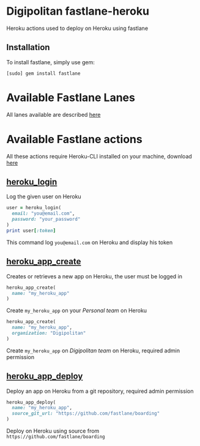 Digipolitan fastlane-heroku
================

Heroku actions used to deploy on Heroku using fastlane

## Installation
To install fastlane, simply use gem:

```
[sudo] gem install fastlane
```

# Available Fastlane Lanes
All lanes available are described [here](fastlane/README.md)

# Available Fastlane actions

All these actions require Heroku-CLI installed on your machine, download [here](https://devcenter.heroku.com/articles/heroku-cli)

## [heroku_login](fastlane/actions/heroku_login.rb)

Log the given user on Heroku

```Ruby
user = heroku_login(
  email: "you@email.com",
  password: "your_password"
)
print user[:token]
```
This command log `you@email.com` on Heroku and display his token

## [heroku_app_create](fastlane/actions/heroku_app_create.rb)

Creates or retrieves a new app on Heroku, the user must be logged in

```Ruby
heroku_app_create(
  name: "my_heroku_app"
)
```
Create `my_heroku_app` on your *Personal team* on Heroku

```Ruby
heroku_app_create(
  name: "my_heroku_app",
  organization: "Digipolitan"
)
```
Create `my_heroku_app` on *Digipolitan team* on Heroku, required admin permission

## [heroku_app_deploy](fastlane/actions/heroku_app_deploy.rb)

Deploy an app on Heroku from a git repository, required admin permission

```Ruby
heroku_app_deploy(
  name: "my_heroku_app",
  source_git_url: "https://github.com/fastlane/boarding"
)
```
Deploy on Heroku using source from `https://github.com/fastlane/boarding`
